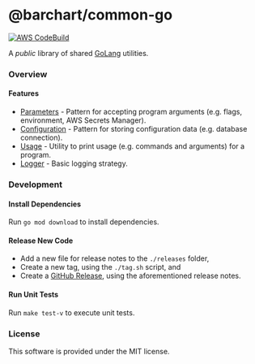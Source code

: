 # @barchart/common-go

[![AWS CodeBuild](https://codebuild.us-east-1.amazonaws.com/badges?uuid=eyJlbmNyeXB0ZWREYXRhIjoiQnBnNGc5M3B3ZTlTMER2aHl6bEJuV1huQmJQdFFVdTMrMFJOMzVEMjU0MGR5VUZkNVVTcm54VVlpTUpNN2R3emg2SVoxNWsrc1BReE1zSmdZazZuN0l3PSIsIml2UGFyYW1ldGVyU3BlYyI6IkpCZEJOcVY1c2lYWW9XZTUiLCJtYXRlcmlhbFNldFNlcmlhbCI6MX0%3D&branch=master)](https://github.com/barchart/common-go)

A *public* library of shared [GoLang](https://golang.org/) utilities.
  
### Overview

#### Features 
  
* [Parameters](./pkg/parameters) - Pattern for accepting program arguments (e.g. flags, environment, AWS Secrets Manager).
* [Configuration](./pkg/configuration) - Pattern for storing configuration data (e.g. database connection).
* [Usage](./pkg/usage) - Utility to print usage (e.g. commands and arguments) for a program.
* [Logger](./pkg/logger) - Basic logging strategy.

### Development

#### Install Dependencies

Run ```go mod download``` to install dependencies.

#### Release New Code

* Add a new file for release notes to the ```./releases``` folder,
* Create a new tag, using the ```./tag.sh``` script, and
* Create a [GitHub Release](https://github.com/barchart/common-go/releases), using the aforementioned release notes.

#### Run Unit Tests

Run ```make test-v``` to execute unit tests.

### License

This software is provided under the MIT license.